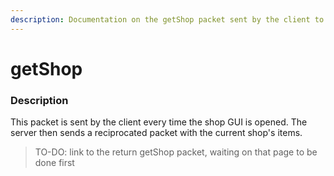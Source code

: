 ```yaml
---
description: Documentation on the getShop packet sent by the client to the server.
---
```


# getShop

### Description

This packet is sent by the client every time the shop GUI is opened. The server then sends a reciprocated packet with the current shop's items.

> TO-DO: link to the return getShop packet, waiting on that page to be done first
